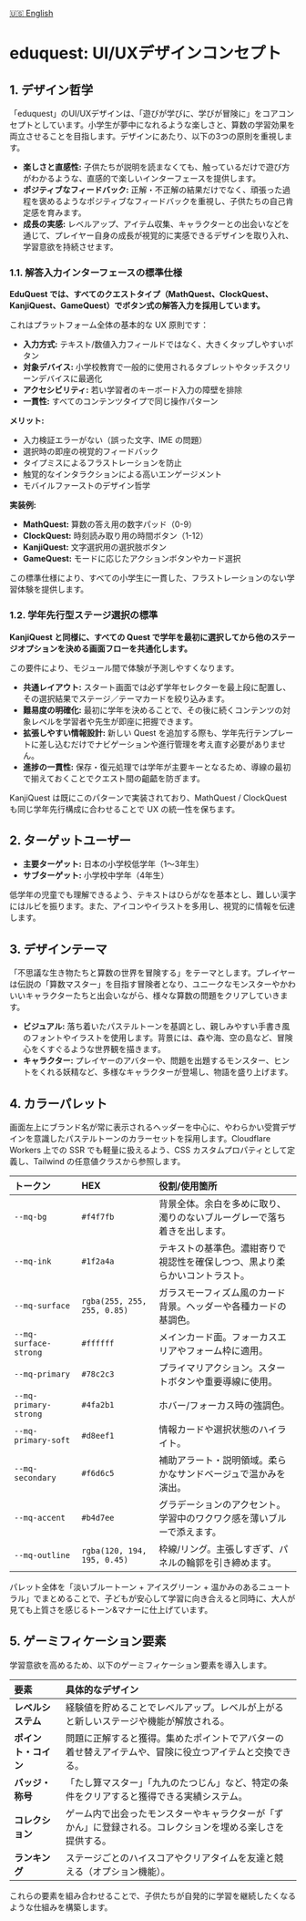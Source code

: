 [🇺🇸 English](/docs/ux-design-concept.md)

# eduquest: UI/UXデザインコンセプト

## 1. デザイン哲学

「eduquest」のUI/UXデザインは、「遊びが学びに、学びが冒険に」をコアコンセプトとしています。小学生が夢中になれるような楽しさと、算数の学習効果を両立させることを目指します。デザインにあたり、以下の3つの原則を重視します。

- **楽しさと直感性:** 子供たちが説明を読まなくても、触っているだけで遊び方がわかるような、直感的で楽しいインターフェースを提供します。
- **ポジティブなフィードバック:** 正解・不正解の結果だけでなく、頑張った過程を褒めるようなポジティブなフィードバックを重視し、子供たちの自己肯定感を育みます。
- **成長の実感:** レベルアップ、アイテム収集、キャラクターとの出会いなどを通じて、プレイヤー自身の成長が視覚的に実感できるデザインを取り入れ、学習意欲を持続させます。

### 1.1. 解答入力インターフェースの標準仕様

**EduQuest では、すべてのクエストタイプ（MathQuest、ClockQuest、KanjiQuest、GameQuest）でボタン式の解答入力を採用しています。**

これはプラットフォーム全体の基本的な UX 原則です：

- **入力方式:** テキスト/数値入力フィールドではなく、大きくタップしやすいボタン
- **対象デバイス:** 小学校教育で一般的に使用されるタブレットやタッチスクリーンデバイスに最適化
- **アクセシビリティ:** 若い学習者のキーボード入力の障壁を排除
- **一貫性:** すべてのコンテンツタイプで同じ操作パターン

**メリット:**

- 入力検証エラーがない（誤った文字、IME の問題）
- 選択時の即座の視覚的フィードバック
- タイプミスによるフラストレーションを防止
- 触覚的なインタラクションによる高いエンゲージメント
- モバイルファーストのデザイン哲学

**実装例:**

- **MathQuest:** 算数の答え用の数字パッド（0-9）
- **ClockQuest:** 時刻読み取り用の時間ボタン（1-12）
- **KanjiQuest:** 文字選択用の選択肢ボタン
- **GameQuest:** モードに応じたアクションボタンやカード選択

この標準仕様により、すべての小学生に一貫した、フラストレーションのない学習体験を提供します。

### 1.2. 学年先行型ステージ選択の標準

**KanjiQuest と同様に、すべての Quest で学年を最初に選択してから他のステージオプションを決める画面フローを共通化します。**

この要件により、モジュール間で体験が予測しやすくなります。

- **共通レイアウト:** スタート画面では必ず学年セレクターを最上段に配置し、その選択結果でステージ／テーマカードを絞り込みます。
- **難易度の明確化:** 最初に学年を決めることで、その後に続くコンテンツの対象レベルを学習者や先生が即座に把握できます。
- **拡張しやすい情報設計:** 新しい Quest を追加する際も、学年先行テンプレートに差し込むだけでナビゲーションや進行管理を考え直す必要がありません。
- **進捗の一貫性:** 保存・復元処理では学年が主要キーとなるため、導線の最初で揃えておくことでクエスト間の齟齬を防ぎます。

KanjiQuest は既にこのパターンで実装されており、MathQuest / ClockQuest も同じ学年先行構成に合わせることで UX の統一性を保ちます。

## 2. ターゲットユーザー

- **主要ターゲット:** 日本の小学校低学年（1〜3年生）
- **サブターゲット:** 小学校中学年（4年生）

低学年の児童でも理解できるよう、テキストはひらがなを基本とし、難しい漢字にはルビを振ります。また、アイコンやイラストを多用し、視覚的に情報を伝達します。

## 3. デザインテーマ

「不思議な生き物たちと算数の世界を冒険する」をテーマとします。プレイヤーは伝説の「算数マスター」を目指す冒険者となり、ユニークなモンスターやかわいいキャラクターたちと出会いながら、様々な算数の問題をクリアしていきます。

- **ビジュアル:** 落ち着いたパステルトーンを基調とし、親しみやすい手書き風のフォントやイラストを使用します。背景には、森や海、空の島など、冒険心をくすぐるような世界観を描きます。
- **キャラクター:** プレイヤーのアバターや、問題を出題するモンスター、ヒントをくれる妖精など、多様なキャラクターが登場し、物語を盛り上げます。

## 4. カラーパレット

画面左上にブランド名が常に表示されるヘッダーを中心に、やわらかい受賞デザインを意識したパステルトーンのカラーセットを採用します。Cloudflare Workers 上での SSR でも軽量に扱えるよう、CSS カスタムプロパティとして定義し、Tailwind の任意値クラスから参照します。

| トークン              | HEX                         | 役割/使用箇所                                                                |
| :-------------------- | :-------------------------- | :--------------------------------------------------------------------------- |
| `--mq-bg`             | `#f4f7fb`                   | 背景全体。余白を多めに取り、濁りのないブルーグレーで落ち着きを出します。     |
| `--mq-ink`            | `#1f2a4a`                   | テキストの基準色。濃紺寄りで視認性を確保しつつ、黒より柔らかいコントラスト。 |
| `--mq-surface`        | `rgba(255, 255, 255, 0.85)` | ガラスモーフィズム風のカード背景。ヘッダーや各種カードの基調色。             |
| `--mq-surface-strong` | `#ffffff`                   | メインカード面。フォーカスエリアやフォーム枠に適用。                         |
| `--mq-primary`        | `#78c2c3`                   | プライマリアクション。スタートボタンや重要導線に使用。                       |
| `--mq-primary-strong` | `#4fa2b1`                   | ホバー/フォーカス時の強調色。                                                |
| `--mq-primary-soft`   | `#d8eef1`                   | 情報カードや選択状態のハイライト。                                           |
| `--mq-secondary`      | `#f6d6c5`                   | 補助アラート・説明領域。柔らかなサンドベージュで温かみを演出。               |
| `--mq-accent`         | `#b4d7ee`                   | グラデーションのアクセント。学習中のワクワク感を薄いブルーで添えます。       |
| `--mq-outline`        | `rgba(120, 194, 195, 0.45)` | 枠線/リング。主張しすぎず、パネルの輪郭を引き締めます。                      |

パレット全体を「淡いブルートーン + アイスグリーン + 温かみのあるニュートラル」でまとめることで、子どもが安心して学習に向き合えると同時に、大人が見ても上質さを感じるトーン&マナーに仕上げています。

## 5. ゲーミフィケーション要素

学習意欲を高めるため、以下のゲーミフィケーション要素を導入します。

| 要素                 | 具体的なデザイン                                                                                           |
| :------------------- | :--------------------------------------------------------------------------------------------------------- |
| **レベルシステム**   | 経験値を貯めることでレベルアップ。レベルが上がると新しいステージや機能が解放される。                       |
| **ポイント・コイン** | 問題に正解すると獲得。集めたポイントでアバターの着せ替えアイテムや、冒険に役立つアイテムと交換できる。     |
| **バッジ・称号**     | 「たし算マスター」「九九のたつじん」など、特定の条件をクリアすると獲得できる実績システム。                 |
| **コレクション**     | ゲーム内で出会ったモンスターやキャラクターが「ずかん」に登録される。コレクションを埋める楽しさを提供する。 |
| **ランキング**       | ステージごとのハイスコアやクリアタイムを友達と競える（オプション機能）。                                   |

これらの要素を組み合わせることで、子供たちが自発的に学習を継続したくなるような仕組みを構築します。
